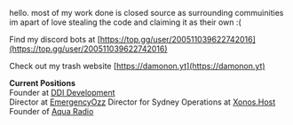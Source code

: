 hello. most of my work done is closed source as surrounding commuinities im apart of love stealing the code and claiming it as their own :(

Find my discord bots at [https://top.gg/user/200511039622742016](https://top.gg/user/200511039622742016)

Check out my trash website [https://damonon.yt](https://damonon.yt)

**Current Positions**  
Founder at [DDI Development](https://ddidevelopment.com)  
Director at [EmergencyOzz](https://discord.gg/EmergencyOzz) 
Director for Sydney Operations at [Xonos.Host](https://xonos.host)  
Founder of [Aqua Radio](https://itsaqua.net)  
